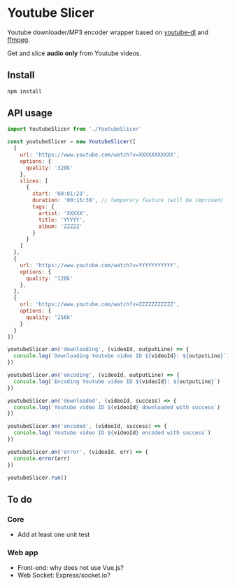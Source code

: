 # Youtube Slicer

Youtube downloader/MP3 encoder wrapper based on [youtube-dl](https://github.com/rg3/youtube-dl/) and [ffmpeg](https://ffmpeg.org/).

Get and slice **audio only** from Youtube videos.

## Install

```bash
npm install
```

## API usage

```javascript
import YoutubeSlicer from './YoutubeSlicer'

const youtubeSlicer = new YoutubeSlicer([
  {
    url: 'https://www.youtube.com/watch?v=XXXXXXXXXXX',
    options: {
      quality: '320k'
    },
    slices: [
      {
        start: '00:01:23',
        duration: '00:15:30', // temporary feature (will be improved)
        tags: {
          artist: 'XXXXX',
          title: 'YYYYY',
          album: 'ZZZZZ'
        }
      }
    ]
  },
  {
    url: 'https://www.youtube.com/watch?v=YYYYYYYYYYY',
    options: {
      quality: '128k'
    },
  },
  {
    url: 'https://www.youtube.com/watch?v=ZZZZZZZZZZZ',
    options: {
      quality: '256k'
    }
  }
])

youtubeSlicer.on('downloading', (videoId, outputLine) => {
  console.log(`Downloading Youtube video ID ${videoId}: ${outputLine}`)
})

youtubeSlicer.on('encoding', (videoId, outputLine) => {
  console.log(`Encoding Youtube video ID ${videoId}: ${outputLine}`)
})

youtubeSlicer.on('downloaded', (videoId, success) => {
  console.log(`Youtube video ID ${videoId} downloaded with success`)
})

youtubeSlicer.on('encoded', (videoId, success) => {
  console.log(`Youtube video ID ${videoId} encoded with success`)
})

youtubeSlicer.on('error', (videoId, err) => {
  console.error(err)
})

youtubeSlicer.run()
```

## To do

### Core

 - Add at least one unit test

### Web app

 - Front-end: why does not use Vue.js?
 - Web Socket: Express/socket.io?
 
